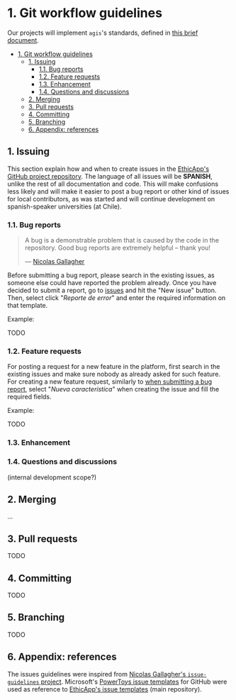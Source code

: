 # 1. Git workflow guidelines

Our projects will implement `agis`'s standards, defined in [this brief document](https://github.com/agis/git-style-guide/tree/3636597136ca32412382e1885ec46adb538ec7dc#readme).

- [1. Git workflow guidelines](#1-git-workflow-guidelines)
  - [1. Issuing](#1-issuing)
    - [1.1. Bug reports](#11-bug-reports)
    - [1.2. Feature requests](#12-feature-requests)
    - [1.3. Enhancement](#13-enhancement)
    - [1.4. Questions and discussions](#14-questions-and-discussions)
  - [2. Merging](#2-merging)
  - [3. Pull requests](#3-pull-requests)
  - [4. Committing](#4-committing)
  - [5. Branching](#5-branching)
  - [6. Appendix: references](#6-appendix-references)

## 1. Issuing

This section explain how and when to create issues in the [EthicApp's GitHub project repository](https://github.com/EthicApp-Development/ethicapp-main). The language of all issues will be **SPANISH**, unlike the rest of all documentation and code. This will make confusions less likely and will make it easier to post a bug report or other kind of issues for local contributors, as was started and will continue development on spanish-speaker universities (at Chile).

<!-- TODO: define overall issue title format and its minimum content, including scope (not vague issues) -->

### 1.1. Bug reports

> A bug is a demonstrable problem that is caused by the code in the repository. Good bug reports are extremely helpful – thank you!
>
> — [Nicolas Gallagher](https://github.com/necolas/issue-guidelines/blob/2f69c9092efb4bae76592ae2eccdcb045bb333ca/CONTRIBUTING.md)

Before submitting a bug report, please search in the existing issues, as someone else could have reported the problem already. Once you have decided to submit a report, go to [issues](https://github.com/EthicApp-Development/ethicapp-main/issues) and hit the "New issue" button. Then, select click "*Reporte de error*" and enter the required information on that template.

Example:

TODO <!-- TODO: include a good actual example, as a screenshot -->

### 1.2. Feature requests

For posting a request for a new feature in the platform, first search in the existing issues and make sure nobody as already asked for such feature. For creating a new feature request, similarly to [when submitting a bug report](#11-bug-reports), select "*Nueva característica*" when creating the issue and fill the required fields.

Example:

TODO <!-- TODO: include a good actual example, as a screenshot -->

### 1.3. Enhancement

<!-- ! What about specific "tasks/to-do" issues, such as refactorings? they're not exactly bugs nor new features. Do we need another category for it? make it clear -->

### 1.4. Questions and discussions

(internal development scope?)

<!-- TODO: describe how to make a question/start a discussion, using a proper issue label -->

## 2. Merging

... <!-- TODO: tutorial of how to perform a non-fast-forward merge on vscode IDE -->

## 3. Pull requests

TODO <!-- TODO -->

## 4. Committing

TODO <!-- TODO -->

## 5. Branching

TODO <!-- TODO -->

## 6. Appendix: references

The issues guidelines were inspired from [Nicolas Gallagher's `issue-guidelines` project](https://github.com/necolas/issue-guidelines/blob/master/CONTRIBUTING.md). Microsoft's [PowerToys issue templates](https://github.com/microsoft/PowerToys/tree/main/.github/ISSUE_TEMPLATE) for GitHub were used as reference to [EthicApp's issue templates](https://github.com/EthicApp-Development/ethicapp-main/tree/master/.github/ISSUE_TEMPLATE) (main repository).
